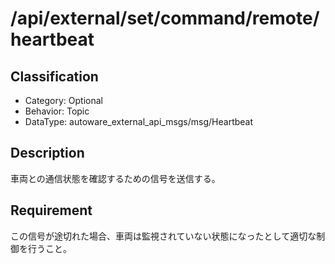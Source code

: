 # /api/external/set/command/remote/heartbeat

## Classification

- Category: Optional
- Behavior: Topic
- DataType: autoware_external_api_msgs/msg/Heartbeat

## Description

車両との通信状態を確認するための信号を送信する。

## Requirement

この信号が途切れた場合、車両は監視されていない状態になったとして適切な制御を行うこと。

